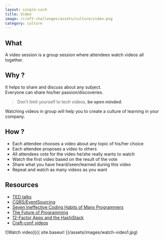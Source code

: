 ```yaml
---
layout: single-card
title: Video
image: /craft-challenges/assets/culture/video.png
category: culture
---
```



## What
A video session is a group session where attendees watch videos all together.

## Why ?
It helps to share and discuss about any subject.  
Everyone can share his/her passion/discoveries.

> Don't limit yourself to tech videos, **be open minded**.

Watching videos in group will help you to create a culture of learning in your company.

## How ?
* Each attendee chooses a video about any topic of his/her choice
* Each attendee proposes a video to others
* All attendees vote for the video he/she really wants to watch
* Watch the first video based on the result of the vote
* Share what you have heard/seen/learned during this video
* Repeat and watch as many videos as you want

## Resources
* [TED talks](https://www.ted.com/talks)
* [CQRS/EventSourcing](https://www.youtube.com/watch?v=zxa4y6eJj_g)
* [Seven Ineffective Coding Habits of Many Programmers](https://www.youtube.com/watch?v=ZsHMHukIlJY)
* [The Future of Programming](https://www.youtube.com/watch?v=ecIWPzGEbFc&t=1s)
* [12-Factor Apps and the HashiStack](https://www.youtube.com/watch?v=NVl9cIiPF80)
* [Craft-conf videos](https://craft-conf.com/2018)

![Watch video]({{ site.baseurl }}/assets/images/watch-video1.jpg) 
